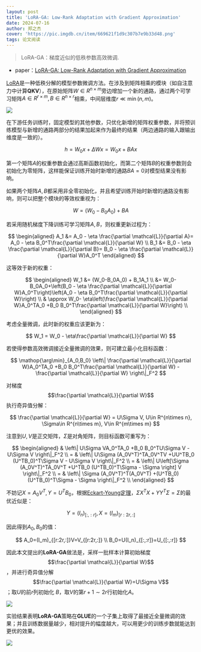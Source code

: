 ```yaml
---
layout: post
title: 'LoRA-GA: Low-Rank Adaptation with Gradient Approximation'
date: 2024-07-16
author: 郑之杰
cover: 'https://pic.imgdb.cn/item/669621f1d9c307b7e9b33d48.png'
tags: 论文阅读
---
```


> LoRA-GA：梯度近似的低秩参数高效微调.

- paper：[LoRA-GA: Low-Rank Adaptation with Gradient Approximation](https://arxiv.org/abs/2407.05000)

[LoRA](https://0809zheng.github.io/2023/02/10/lora.html)是一种低秩分解的模型参数微调方法。在涉及到矩阵相乘的模块（如自注意力中计算**QKV**），在原始矩阵$W\in R^{n\times m}$旁边增加一个新的通路，通过两个可学习矩阵$A\in R^{r\times m},B\in R^{n\times r}$相乘，中间层维度$r ≪ \min(n,m)$。

![](https://pic.imgdb.cn/item/648e89651ddac507cc464d42.jpg)

在下游任务训练时，固定模型的其他参数，只优化新增的矩阵权重参数，并将预训练模型与新增的通路两部分的结果加起来作为最终的结果（两边通路的输入跟输出维度是一致的）。

$$
h = W_0x+\Delta Wx = W_0x+BAx
$$

第一个矩阵$A$的权重参数会通过高斯函数初始化，而第二个矩阵$B$的权重参数则会初始化为零矩阵，这样能保证训练开始时新增的通路$BA=0$对模型结果没有影响。

如果两个矩阵$A,B$都采用非全零初始化，并且希望训练开始时新增的通路没有影响，则可以把整个模块的等效权重视为：

$$
W = (W_0-B_0A_0) + BA
$$

若采用随机梯度下降训练可学习矩阵$A,B$，则权重更新过程为：

$$
\begin{aligned}
A_1 &= A_0 - \eta \frac{\partial \mathcal{L}}{\partial A}= A_0 - \eta B_0^T\frac{\partial \mathcal{L}}{\partial W} \\
B_1 &= B_0 - \eta \frac{\partial \mathcal{L}}{\partial B}= B_0 - \eta \frac{\partial \mathcal{L}}{\partial W}A_0^T
\end{aligned}
$$

这等效于新的权重：

$$
\begin{aligned}
W_1 &= (W_0-B_0A_0) + B_1A_1 \\
&= W_0-B_0A_0+\left(B_0 - \eta \frac{\partial \mathcal{L}}{\partial W}A_0^T\right)\left(A_0 - \eta B_0^T\frac{\partial \mathcal{L}}{\partial W}\right) \\
& \approx W_0- \eta\left(\frac{\partial \mathcal{L}}{\partial W}A_0^TA_0 +B_0 B_0^T\frac{\partial \mathcal{L}}{\partial W}\right) \\
\end{aligned}
$$

考虑全量微调，此时新的权重应该更新为：

$$
W_1 = W_0 - \eta\frac{\partial \mathcal{L}}{\partial W}
$$

若使得参数高效微调接近全量微调的效果，则可建立最小化目标函数：

$$
\mathop{\arg\min}_{A_0,B_0} \left\| \frac{\partial \mathcal{L}}{\partial W}A_0^TA_0 +B_0 B_0^T\frac{\partial \mathcal{L}}{\partial W} - \frac{\partial \mathcal{L}}{\partial W} \right\|_F^2
$$

对梯度$$\frac{\partial \mathcal{L}}{\partial W}$$执行奇异值分解：

$$
\frac{\partial \mathcal{L}}{\partial W} = U\Sigma V, U\in R^{n\times n}, \Sigma\in R^{n\times m}, V\in R^{m\times m}
$$

注意到$U,V$是正交矩阵，$\Sigma$是对角矩阵，则目标函数可重写为：

$$
\begin{aligned}
& \left\| U\Sigma VA_0^TA_0 +B_0 B_0^TU\Sigma V - U\Sigma V \right\|_F^2 \\
= & \left\| U\Sigma (A_0V^T)^TA_0V^TV +UU^TB_0 (U^TB_0)^T\Sigma V - U\Sigma V \right\|_F^2 \\
= & \left\| U\left[\Sigma (A_0V^T)^TA_0V^T +U^TB_0 (U^TB_0)^T\Sigma  - \Sigma \right] V \right\|_F^2 \\
= & \left\| \Sigma (A_0V^T)^T(A_0V^T) +(U^TB_0) (U^TB_0)^T\Sigma  - \Sigma \right\|_F^2 \\
\end{aligned}
$$

不妨记$X=A_0V^T,Y=U^TB_0$，根据[Eckart-Young定理](https://en.wikipedia.org/wiki/Low-rank_approximation)，$\Sigma X^TX+YY^T\Sigma = \Sigma$的最优近似是：

$$
Y=(I_n)_{[:,:r]}, X=(I_m)_{[r:2r,:]}
$$

因此得到$A_0,B_0$的值：

$$
A_0=(I_m)_{[r:2r,:]}V=V_{[r:2r,:]} \\
B_0=U(I_n)_{[:,:r]}=U_{[:,:r]}
$$

因此本文提出的**LoRA-GA**做法是，采样一批样本计算初始梯度$$\frac{\partial \mathcal{L}}{\partial W}$$，并进行奇异值分解$$\frac{\partial \mathcal{L}}{\partial W}=U\Sigma V$$；取$U$的前$r$列初始化
$B$，取$V$的第$r+1\sim 2r$行初始化$A$。

![](https://pic.imgdb.cn/item/66963093d9c307b7e9c83a96.png)

实验结果表明**LoRA-GA**策略在**GLUE**的一个子集上取得了最接近全量微调的效果；并且训练数据量越少，相对提升的幅度越大，可以用更少的训练步数就能达到更优的效果。

![](https://pic.imgdb.cn/item/6696313ed9c307b7e9c91263.png)